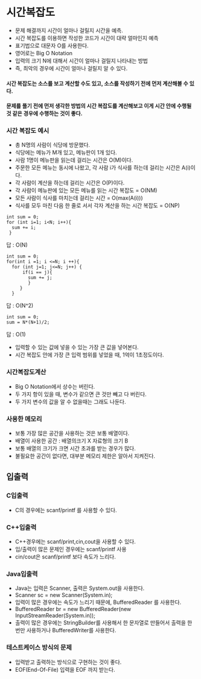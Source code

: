 # 시간복잡도
* 문제 해결까지 시간이 얼마나 걸릴지 시간을 예측.
* 시간 복잡도를 이용하면 작성한 코드가 시간이 대략 얼마인지 예측
* 표기법으로 대문자 O를 사용한다.
* 영어로는 Big O Notation
* 입력의 크기 N에 대해서 시간이 얼마나 걸릴지 나타내는 방법
* 즉, 최악의 경우에 시간이 얼마나 걸릴지 알 수 있다.

#### 시간 복잡도는 소스를 보고 계산할 수도 있고, 소스를 작성하기 전에 먼저 계산해볼 수 있다.
#### 문제를 풀기 전에 먼저 생각한 방법의 시간 복잡도를 계산해보고 이게 시간 안에 수행될 것 같은 경우에 수행하는 것이 좋다.

### 시간 복잡도 예시
* 총 N명의 사람이 식당에 방문했다.
* 식당에는 메뉴가 M개 있고, 메뉴판이 1개 있다.
* 사람 1명이 메뉴판을 읽는데 걸리는 시간은 O(M)이다.
* 주문한 모든 메뉴는 동시에 나왔고, 각 사람 i가 식사를 하는데 걸리는 시간은 A(i)이다.
* 각 사람이 계산을 하는데 걸리는 시간은 O(P)이다.
* 각 사람이 메뉴판에 있는 모든 메뉴를 읽는 시간 복잡도 = O(NM)
* 모든 사람이 식사를 마치는데 걸리는 시간 = O(max(A(i)))
* 식사를 모두 마친 다음 한 줄로 서서 각자 계산을 하는 시간 복잡도 = O(NP)

~~~~~~
int sum = 0;
for (int i=1; i<N; i++){
  sum += i;
 }
~~~~~~
답 : O(N)
~~~~~~
int sum = 0;
for(int i =1; i <=N; i ++){
  for (int j=1; j<=N; j++) {
      if(i == j){
        sum += j;
        }
     }
  }
~~~~~~
답 : O(N^2)

~~~~~~
int sum = 0;
sum = N*(N+1)/2;
~~~~~~
답 : O(1)

* 입력할 수 있는 값에 넣을 수 있는 가장 큰 값을 넣어본다.
* 시간 복잡도 안에 가장 큰 입력 범위를 넣었을 때, 1억이 1초정도이다.

### 시간복잡도계산
* Big O Notation에서 상수는 버린다.
* 두 가지 항이 있을 때, 변수가 같으면 큰 것만 빼고 다 버린다.
* 두 가지 변수의 값을 알 수 없을때는 그래도 나둔다.

### 사용한 메모리
* 보통 가장 많은 공간을 사용하는 것은 보통 배열이다.
* 배열이 사용한 공간 : 배열의크기 X 자료형의 크기 B
* 보통 배열의 크기가 크면 시간 초과를 받는 경우가 많다.
* 불필요한 공간이 없다면, 대부분 메모리 제한은 알아서 지켜진다.

## 입출력
### C입출력
* C의 경우에는 scanf/printf 를 사용할 수 있다.
### C++입출력
* C++경우에는 scanf/print,cin,cout을 사용할 수 있다.
* 입/출력이 많은 문제인 경우에는  scanf/printf 사용
* cin/cout은 scanf/printf 보다 속도가 느리다.

### Java입출력
* Java는 입력은 Scanner, 출력은 System.out을 사용한다.
* Scanner sc = new Scanner(System.in);
* 입력이 많은 경우에는 속도가 느리기 때문에, BufferedReader 를 사용한다.
* BufferedReader br = new BufferedReader(new InputStreamReader(System.in));
* 출력이 많은 경우에는 StringBuilder를 사용해서 한 문자열로 만들어서 출력을 한 번만 사용하거나 BufferedWriter를 사용한다.

### 테스트케이스 방식의 문제
* 입력받고 출력하는 방식으로 구현하는 것이 좋다.
* EOF(End-Of-File) 입력을 EOF 까지 받는다.
